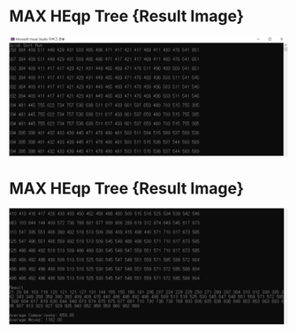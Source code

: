# MAX HEqp Tree {Result Image}
![.](./14-quicksort(1).png)

# MAX HEqp Tree {Result Image}
![.](./14-quicksort(2).png)
